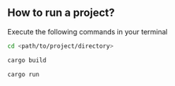 ## How to run a project?
Execute the following commands in your terminal
```bash
cd <path/to/project/directory>
```
```bash
cargo build
```
```bash
cargo run
```
